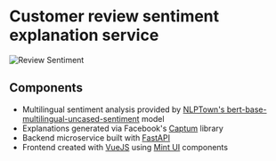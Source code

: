 # Customer review sentiment explanation service
![Review Sentiment](https://github.com/XAI-Demonstrator/template-service/workflows/Review%20Sentiment/badge.svg)


## Components

- Multilingual sentiment analysis provided by [NLPTown's bert-base-multilingual-uncased-sentiment](https://huggingface.co/nlptown/bert-base-multilingual-uncased-sentiment) model
- Explanations generated via Facebook's [Captum](https://captum.ai/) library
- Backend microservice built with [FastAPI](https://fastapi.tiangolo.com/)
- Frontend created with [VueJS](https://vuejs.org/) using [Mint UI](https://mint-ui.github.io/) components
